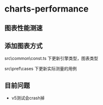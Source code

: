 # charts-performance

## 图表性能测速

## 添加图表方式

src\common\const.ts 下更新引擎类型，图表类型

src\pref\cases 下更新实际测量的用例

## 目前问题

- v5测试会crash掉
